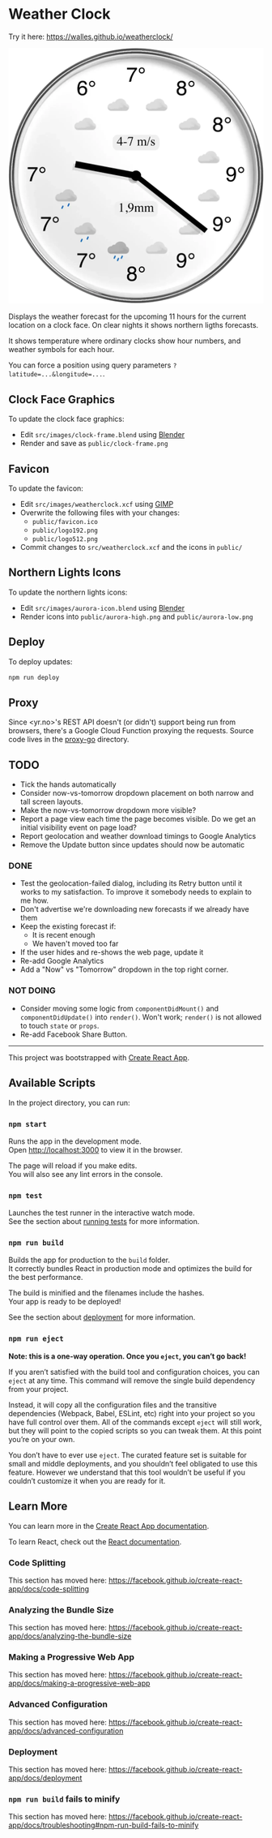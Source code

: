 # Weather Clock

Try it here: <https://walles.github.io/weatherclock/>

[![Screenshot](weatherclock-screenshot.webp)](https://walles.github.io/weatherclock/)

Displays the weather forecast for the upcoming 11 hours for the current location
on a clock face. On clear nights it shows northern ligths forecasts.

It shows temperature where ordinary clocks show hour numbers, and weather
symbols for each hour.

You can force a position using query parameters `?latitude=...&longitude=...`.

## Clock Face Graphics

To update the clock face graphics:

- Edit `src/images/clock-frame.blend` using [Blender](https://blender.org)
- Render and save as `public/clock-frame.png`

## Favicon

To update the favicon:

- Edit `src/images/weatherclock.xcf` using [GIMP](https://gimp.org/)
- Overwrite the following files with your changes:
  - `public/favicon.ico`
  - `public/logo192.png`
  - `public/logo512.png`
- Commit changes to `src/weatherclock.xcf` and the icons in `public/`

## Northern Lights Icons

To update the northern lights icons:

- Edit `src/images/aurora-icon.blend` using [Blender](https://blender.org)
- Render icons into `public/aurora-high.png` and `public/aurora-low.png`

## Deploy

To deploy updates:

```bash
npm run deploy
```

## Proxy

Since <yr.no>'s REST API doesn't (or didn't) support being run from browsers,
there's a Google Cloud Function proxying the requests. Source code lives in
the [proxy-go](proxy-go) directory.

## TODO

- Tick the hands automatically
- Consider now-vs-tomorrow dropdown placement on both narrow and tall screen
  layouts.
- Make the now-vs-tomorrow dropdown more visible?
- Report a page view each time the page becomes visible. Do we get an initial
  visibility event on page load?
- Report geolocation and weather download timings to Google Analytics
- Remove the Update button since updates should now be automatic

### DONE

- Test the geolocation-failed dialog, including its Retry button until it works
  to my satisfaction. To improve it somebody needs to explain to me how.
- Don't advertise we're downloading new forecasts if we already have them
- Keep the existing forecast if:
  - It is recent enough
  - We haven't moved too far
- If the user hides and re-shows the web page, update it
- Re-add Google Analytics
- Add a "Now" vs "Tomorrow" dropdown in the top right corner.

### NOT DOING

- Consider moving some logic from `componentDidMount()` and `componentDidUpdate()`
  into `render()`. Won't work; `render()` is not allowed to touch `state` or `props`.
- Re-add Facebook Share Button.

---

This project was bootstrapped with [Create React App](https://github.com/facebook/create-react-app).

## Available Scripts

In the project directory, you can run:

### `npm start`

Runs the app in the development mode.<br>
Open [http://localhost:3000](http://localhost:3000) to view it in the browser.

The page will reload if you make edits.<br>
You will also see any lint errors in the console.

### `npm test`

Launches the test runner in the interactive watch mode.<br>
See the section about [running tests](https://facebook.github.io/create-react-app/docs/running-tests) for more information.

### `npm run build`

Builds the app for production to the `build` folder.<br>
It correctly bundles React in production mode and optimizes the build for the best performance.

The build is minified and the filenames include the hashes.<br>
Your app is ready to be deployed!

See the section about [deployment](https://facebook.github.io/create-react-app/docs/deployment) for more information.

### `npm run eject`

**Note: this is a one-way operation. Once you `eject`, you can’t go back!**

If you aren’t satisfied with the build tool and configuration choices, you can `eject` at any time. This command will remove the single build dependency from your project.

Instead, it will copy all the configuration files and the transitive dependencies (Webpack, Babel, ESLint, etc) right into your project so you have full control over them. All of the commands except `eject` will still work, but they will point to the copied scripts so you can tweak them. At this point you’re on your own.

You don’t have to ever use `eject`. The curated feature set is suitable for small and middle deployments, and you shouldn’t feel obligated to use this feature. However we understand that this tool wouldn’t be useful if you couldn’t customize it when you are ready for it.

## Learn More

You can learn more in the [Create React App documentation](https://facebook.github.io/create-react-app/docs/getting-started).

To learn React, check out the [React documentation](https://reactjs.org/).

### Code Splitting

This section has moved here: <https://facebook.github.io/create-react-app/docs/code-splitting>

### Analyzing the Bundle Size

This section has moved here: <https://facebook.github.io/create-react-app/docs/analyzing-the-bundle-size>

### Making a Progressive Web App

This section has moved here: <https://facebook.github.io/create-react-app/docs/making-a-progressive-web-app>

### Advanced Configuration

This section has moved here: <https://facebook.github.io/create-react-app/docs/advanced-configuration>

### Deployment

This section has moved here: <https://facebook.github.io/create-react-app/docs/deployment>

### `npm run build` fails to minify

This section has moved here: <https://facebook.github.io/create-react-app/docs/troubleshooting#npm-run-build-fails-to-minify>
